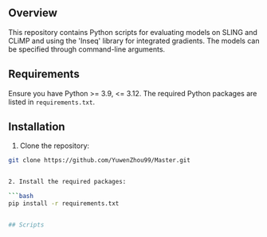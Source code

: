 ## Overview

This repository contains Python scripts for evaluating models on SLING and CLiMP and using the 'Inseq' library for integrated gradients. The models can be specified through command-line arguments.

## Requirements

Ensure you have Python >= 3.9, <= 3.12. The required Python packages are listed in `requirements.txt`.

## Installation

1. Clone the repository:

  ```bash
  git clone https://github.com/YuwenZhou99/Master.git


2. Install the required packages:

  ```bash
  pip install -r requirements.txt


## Scripts
